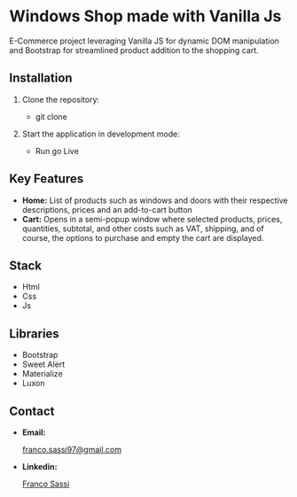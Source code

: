 ﻿# Windows Shop made with Vanilla Js
 
E-Commerce project leveraging Vanilla JS for dynamic DOM manipulation and Bootstrap for streamlined product addition to the shopping cart.
 
## Installation
1. Clone the repository:
   - git clone
     
2. Start the application in development mode:
   - Run go Live
  
## Key Features
- **Home:**
 List of products such as windows and doors with their respective descriptions, prices and an add-to-cart button
- **Cart:**
 Opens in a semi-popup window where selected products, prices, quantities, subtotal, and other costs such as VAT, shipping, and of course, the options to purchase and empty the cart are displayed.

## Stack
- Html
- Css
- Js

## Libraries
- Bootstrap
- Sweet Alert
- Materialize
- Luxon
  
## Contact
- **Email:**

  franco.sassi97@gmail.com

- **Linkedin:**

  <a href="https://www.linkedin.com/in/sassifranco/">Franco Sassi </a>
 
